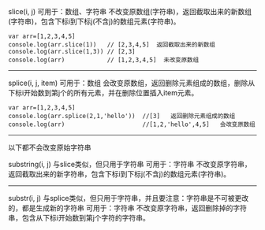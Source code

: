 slice(i, j)
可用于：数组、字符串
不改变原数组(字符串)，返回截取出来的新数组(字符串)，包含下标i到下标j(不含j)的数组元素(字符串)。

```
var arr=[1,2,3,4,5]
console.log(arr.slice(1))   // [2,3,4,5]  返回截取出来的新数组
console.log(arr.slice(1,3)) // [2,3]
console.log(arr)            // [1,2,3,4,5]  未改变原数组
```

---

splice(i, j, item)
可用于：数组
会改变原数组，返回删除元素组成的数组，删除从下标i开始数到第j个的所有元素，并在删除位置插入item元素。

```
var arr=[1,2,3,4,5]
console.log(arr.splice(2,1,'hello'))  //[3]   返回删除元素组成的数组
console.log(arr)                      //[1,2,'hello',4,5]   会改变原数组
```

---
以下都不会改变原始字符串

substring(i, j)
与slice类似，但只用于字符串
可用于：字符串
不改变原字符串，返回截取出来的新字符串，包含下标i到下标j(不含j)的数组元素(字符串)。

---

substr(i, j)
与splice类似，但只用于字符串，并且要注意：字符串是不可被更改的，都是生成新的字符串
可用于：字符串
不改变原字符串，返回删除掉的字符串，包含从下标i开始数到第j个字符的字符串。


